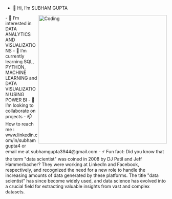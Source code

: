 - 👋 Hi, I’m SUBHAM GUPTA
<img align="right" alt="Coding" width="400" src="[https://analyticsindiamag.com/wp-content/uploads/2018/12/developer-dribbble.gif](https://cdn.dribbble.com/users/730703/screenshots/6581243/avento.gif)">
- 👀 I’m interested in DATA ANALYTICS AND VISUALIZATIONS
- 🌱 I’m currently learning SQL, PYTHON, MACHINE LEARNING and DATA VISUALIZATION USING POWER BI
- 💞️ I’m looking to collaborate on projects
- 📫 How to reach me : www.linkedin.com/in/subhamgupta4 or email me at subhamgupta3944@gmail.com
- ⚡ Fun fact: Did you know that the term "data scientist" was coined in 2008 by DJ Patil and Jeff Hammerbacher?
              They were working at LinkedIn and Facebook, respectively, and recognized the need for a new role
              to handle the increasing amounts of data generated by these platforms.
              The title "data scientist" has since become widely used, and data science has evolved into a
              crucial field for extracting valuable insights from vast and complex datasets.

<!---
subhamgup/subhamgup is a ✨ special ✨ repository because its `README.md` (this file) appears on your GitHub profile.
You can click the Preview link to take a look at your changes.
--->
